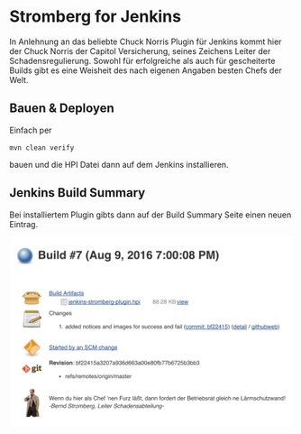 # Stromberg for Jenkins

In Anlehnung an das beliebte Chuck Norris Plugin für Jenkins kommt hier der Chuck Norris der Capitol Versicherung, seines Zeichens Leiter der Schadensregulierung.
Sowohl für erfolgreiche als auch für gescheiterte Builds gibt es eine Weisheit des nach eigenen Angaben besten Chefs der Welt.

## Bauen & Deployen
Einfach per <pre><code>mvn clean verify</code></pre> bauen und die HPI Datei dann auf dem Jenkins installieren.

## Jenkins Build Summary
Bei installiertem Plugin gibts dann auf der Build Summary Seite einen neuen Eintrag.

![Screenshot Build Summary](screenshots/jenkins-build-summary.png)
